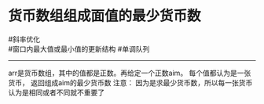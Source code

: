 # 货币数组组成面值的最少货币数

#斜率优化   
#窗口内最大值或最小值的更新结构 
#单调队列  

---

arr是货币数组，其中的值都是正数。再给定一个正数aim。
每个值都认为是一张货币，
返回组成aim的最少货币数
注意：
因为是求最少货币数，所以每一张货币认为是相同或者不同就不重要了


